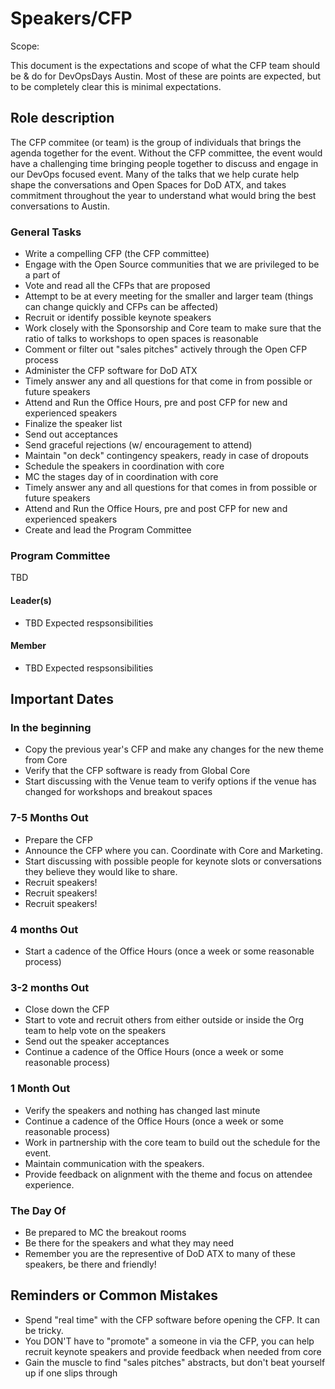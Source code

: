 # Speakers/CFP

Scope:

This document is the expectations and scope of what the CFP team should be & do for DevOpsDays Austin.
Most of these are points are expected, but to be completely clear this is minimal expectations.

## Role description

The CFP commitee (or team) is the group of individuals that brings the agenda together for the event. Without
the CFP committee, the event would have a challenging time bringing people together to discuss and engage
in our DevOps focused event. Many of the talks that we help curate help shape the conversations and
Open Spaces for DoD ATX, and takes commitment throughout the year to understand what would bring the
best conversations to Austin.

### General Tasks

* Write a compelling CFP (the CFP committee)
* Engage with the Open Source communities that we are privileged to be a part of
* Vote and read all the CFPs that are proposed
* Attempt to be at every meeting for the smaller and larger team (things can change quickly and CFPs can be affected)
* Recruit or identify possible keynote speakers
* Work closely with the Sponsorship and Core team to make sure that the ratio of talks to workshops to open spaces is reasonable
* Comment or filter out "sales pitches" actively through the Open CFP process
* Administer the CFP software for DoD ATX
* Timely answer any and all questions for that come in from possible or future speakers
* Attend and Run the Office Hours, pre and post CFP for new and experienced speakers
* Finalize the speaker list
* Send out acceptances
* Send graceful rejections (w/ encouragement to attend)
* Maintain "on deck" contingency speakers, ready in case of dropouts
* Schedule the speakers in coordination with core
* MC the stages day of in coordination with core
* Timely answer any and all questions for that comes in from possible or future speakers
* Attend and Run the Office Hours, pre and post CFP for new and experienced speakers
* Create and lead the Program Committee

### Program Committee

TBD

#### Leader(s)
- TBD Expected respsonsibilities

#### Member
- TBD Expected respsonsibilities

## Important Dates

### In the beginning

* Copy the previous year's CFP and make any changes for the new theme from Core
* Verify that the CFP software is ready from Global Core
* Start discussing with the Venue team to verify options if the venue has changed for workshops and breakout spaces

### 7-5 Months Out

* Prepare the CFP
* Announce the CFP where you can. Coordinate with Core and Marketing.
* Start discussing with possible people for keynote slots or conversations they believe they would like to share.
* Recruit speakers!
* Recruit speakers!
* Recruit speakers!

### 4 months Out

* Start a cadence of the Office Hours (once a week or some reasonable process)

### 3-2 months Out

* Close down the CFP
* Start to vote and recruit others from either outside or inside the Org team to help vote on the speakers
* Send out the speaker acceptances
* Continue a cadence of the Office Hours (once a week or some reasonable process)

### 1 Month Out

* Verify the speakers and nothing has changed last minute
* Continue a cadence of the Office Hours (once a week or some reasonable process)
* Work in partnership with the core team to build out the schedule for the event.
* Maintain communication with the speakers.
* Provide feedback on alignment with the theme and focus on attendee experience.

### The Day Of

* Be prepared to MC the breakout rooms
* Be there for the speakers and what they may need
* Remember you are the representive of DoD ATX to many of these speakers, be there and friendly!

## Reminders or Common Mistakes

* Spend "real time" with the CFP software before opening the CFP. It can be tricky.
* You DON'T have to "promote" a someone in via the CFP, you can help recruit keynote speakers and provide feedback when needed from core
* Gain the muscle to find "sales pitches" abstracts, but don't beat yourself up if one slips through
